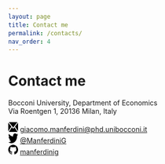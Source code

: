 ```yaml
---
layout: page
title: Contact me
permalink: /contacts/
nav_order: 4
---
```


# Contact me

Bocconi University, Department of Economics<br>
Via Roentgen 1, 20136 Milan, Italy<br>

<img src="/assets/icons/email.png" height="20" width="20"> [giacomo.manferdini@phd.unibocconi.it](mailto:giacomo.manferdini@phd.unibocconi.it)<br>
<img src="/assets/icons/twitter.png" height="20" width="20"> [@ManferdiniG](https://twitter.com/ManferdiniG)<br>
<img src="/assets/icons/github.svg" height="20" width="20"> [manferdinig](https://github.com/manferdinig)
